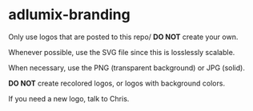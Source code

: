 # adlumix-branding

Only use logos that are posted to this repo/ **DO NOT** create your own.

Whenever possible, use the SVG file since this is losslessly scalable.

When necessary, use the PNG (transparent background) or JPG (solid).

**DO NOT** create recolored logos, or logos with background colors.

If you need a new logo, talk to Chris.
